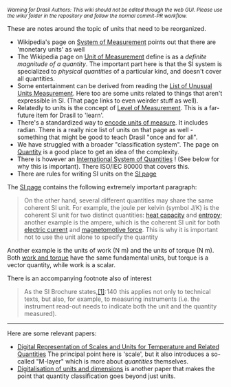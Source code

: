 <small><i>Warning for Drasil Authors: This wiki should not be edited through the web GUI. Please use the wiki/ folder in the repository and follow the normal commit-PR workflow.</i></small>

These are notes around the topic of units that need to be reorganized.

- Wikipedia's page on [System of Measurement](https://en.wikipedia.org/wiki/System_of_measurement) points out that there are 'monetary units' as well
- The Wikipedia page on [Unit of Measurement](https://en.wikipedia.org/wiki/Unit_of_measurement) define is as a *definite magnitude of a quantity*. The important part here is that the SI system is specialized to *physical quantities* of a particular kind, and doesn't cover all quantities.
- Some entertainment can be derived from reading the [List of Unusual Units Measurement](https://en.wikipedia.org/wiki/List_of_unusual_units_of_measurement). Here too are some units related to things that aren't expressible in SI. (That page links to even weirder stuff as well).
- Relatedly to units is the concept of [Level of Measurement](https://en.wikipedia.org/wiki/Level_of_measurement). This is a far-future item for Drasil to 'learn'.
- There's a standardized way to [encode units of measure](https://en.wikipedia.org/wiki/Unified_Code_for_Units_of_Measure). It includes radian. There is a really nice list of units on that page as well - something that might be good to teach Drasil "once and for all".
- We have struggled with a broader "classification system". The page on [Quantity](https://en.wikipedia.org/wiki/Quantity) is a good place to get an idea of the complexity.
- There is however an [International System of Quantities](https://en.wikipedia.org/wiki/International_System_of_Quantities) ! (See below for why this is important). There ISO/IEC 80000 that covers this.
- There are rules for writing SI units on the [SI page](https://en.wikipedia.org/wiki/International_System_of_Units)

The [SI page](https://en.wikipedia.org/wiki/International_System_of_Units) contains the following extremely important paragraph:
> On the other hand, several different quantities may share the same coherent SI unit. For example, the joule per kelvin (symbol J/K) is the coherent SI unit for two distinct quantities: [heat capacity](https://en.wikipedia.org/wiki/Heat_capacity) and [entropy](https://en.wikipedia.org/wiki/Entropy); another example is the ampere, which is the coherent SI unit for both [electric current](https://en.wikipedia.org/wiki/Electric_current) and [magnetomotive force](https://en.wikipedia.org/wiki/Magnetomotive_force). This is why it is important not to use the unit alone to specify the quantity

Another example is the units of work (N m) and the units of torque (N m).  Both [work and torque](https://www.khanacademy.org/science/physics/torque-angular-momentum/torque-tutorial/a/torque) have the same fundamental units, but torque is a vector quantity, while work is a scalar.

There is an accompanying footnote also of interest
> As the SI Brochure states,[[1]](https://en.wikipedia.org/wiki/International_System_of_Units#cite_note-SIBrochure9thEd-1): 140  this applies not only to technical texts, but also, for example, to measuring instruments (i.e. the instrument read-out needs to indicate both the unit and the quantity measured).

---

Here are some relevant papers:
- [Digital Representation of Scales and Units for Temperature and Related Quantities](https://www.researchgate.net/profile/Blair-Hall/publication/372138956_Digital_Representation_of_Scales_and_Units_for_Temperature_and_Related_Quantities/links/64a648f2c41fb852dd555cd3/Digital-Representation-of-Scales-and-Units-for-Temperature-and-Related-Quantities.pdf)  The principal point here is 'scale', but it also introduces a so-called "M-layer" which is more about *quantities* themselves.
 - [Digitalisation of units and dimensions](https://www.researchgate.net/profile/Blair-Hall/publication/374754092_Digitalisation_of_units_and_dimensions/links/65317ea824bbe32d9a529b55/Digitalisation-of-units-and-dimensions.pdf) is another paper that makes the point that quantity classification goes beyond just units.
